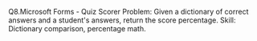 Q8.Microsoft Forms - Quiz Scorer
Problem: Given a dictionary of correct answers and a student's answers, return the score percentage.
Skill: Dictionary comparison, percentage math.